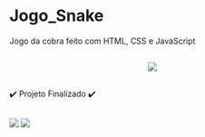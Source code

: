 # Jogo_Snake
Jogo da cobra feito com HTML, CSS e JavaScript

##

<p align="center">
  <img src="![image](https://user-images.githubusercontent.com/89091011/150204863-14503c7c-786b-474f-bf57-b024ab710da9.png)
"</p>
  
 ##
  :heavy_check_mark: Projeto Finalizado :heavy_check_mark: 
 ##
  <div>
  <a href = "mailto:talitalopessilva.2020@gmail.com"><img src="https://img.shields.io/badge/-Gmail-%23333?style=for-the-badge&logo=gmail&logoColor=white" target="_blank"></a>
  <a href="https://www.linkedin.com/in/talita--lopes/" target="_blank"><img src="https://img.shields.io/badge/-LinkedIn-%230077B5?style=for-the-badge&logo=linkedin&logoColor=white" target="_blank"></a> 
  </div>
